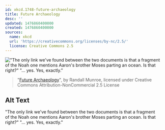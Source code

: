 ```yaml
---
id: xkcd.1748-future-archaeology
title: Future Archaeology
desc: ''
updated: 1476860400000
created: 1476860400000
sources:
  name: xkcd
  url: 'https://creativecommons.org/licenses/by-nc/2.5/'
  license: Creative Commons 2.5
---
```

!["The only link we've found between the two documents is that a fragment of the Noah one mentions Aaron's brother Moses parting an ocean. Is that right?" "... yes. Yes, exactly."](https://imgs.xkcd.com/comics/future_archaeology.png)
> "[Future Archaeology](https://xkcd.com/1748/)", by Randall Munroe, licensed under Creative Commons Attribution-NonCommercial 2.5 License

## Alt Text
"The only link we've found between the two documents is that a fragment of the Noah one mentions Aaron's brother Moses parting an ocean. Is that right?" "... yes. Yes, exactly."

